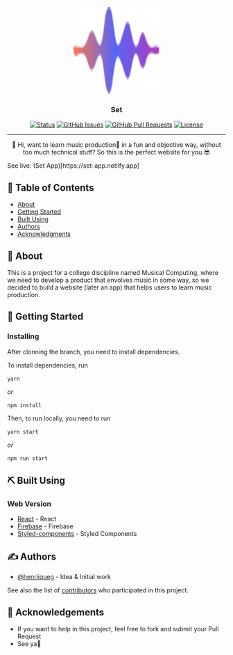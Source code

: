 <p align="center">
  <a href="" rel="noopener">
 <img width=200px height=200px src="./src/assets/logo/set-logo.svg" alt="Set logo"></a>
</p>

<h3 align="center">Set</h3>

<div align="center">

  [![Status](https://img.shields.io/badge/status-active-success.svg)]() 
  [![GitHub Issues](https://img.shields.io/github/issues/henriiqueg/set-app)](https://github.com/henriiqueg/set-app/issues)
  [![GitHub Pull Requests](https://img.shields.io/github/issues-pr/henriiqueg/set-app)](https://github.com/henriiqueg/set-app/pulls)
  [![License](https://img.shields.io/badge/license-MIT-blue.svg)](/LICENSE)

</div>

---

<p align="center"> 👋 Hi, want to learn music production🎵 in a fun and objective way, without too much technical stuff? So this is the perfect website for you.😎
    <br> 
</p>

<p>See live: (Set App)[https://set-app.netlify.app]</p>

## 📝 Table of Contents
- [About](#about)
- [Getting Started](#getting_started)
- [Built Using](#built_using)
- [Authors](#authors)
- [Acknowledgments](#acknowledgement)

## 🧐 About <a name = "about"></a>
This is a project for a college discipline named Musical Computing, where we need to develop a product that envolves music in some way, so we decided to build a website (later an app) that helps users to learn music production.

## 🏁 Getting Started <a name = "getting_started"></a>

### Installing
After clonning the branch, you need to install dependencies.

To install dependencies, run

```
yarn
```

_or_

```
npm install
```

Then, to run locally, you need to run

```
yarn start
```

_or_

```
npm run start
```

## ⛏️ Built Using <a name = "built_using"></a>

### Web Version
- [React](https://pt-br.reactjs.org) - React
- [Firebase](https://firebase.google.com/?hl=pt-br) - Firebase
- [Styled-components](https://styled-components.com) - Styled Components

## ✍️ Authors <a name = "authors"></a>
- [@henriiqueg](https://github.com/henriiqueg) - Idea & Initial work

See also the list of [contributors](https://github.com/henriiqueg/set-app/contributors) who participated in this project.

## 🎉 Acknowledgements <a name = "acknowledgement"></a>
- If you want to help in this project, feel free to fork and submit your Pull Request
- See ya👋

